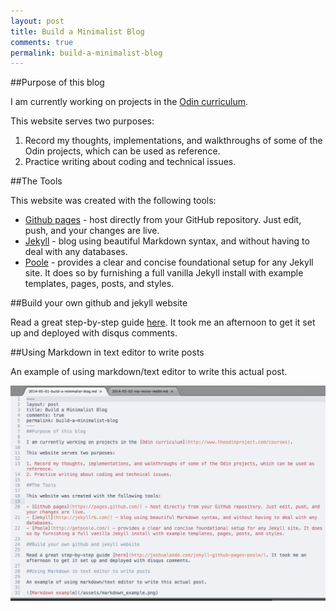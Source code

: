 ```yaml
---
layout: post
title: Build a Minimalist Blog
comments: true
permalink: build-a-minimalist-blog
---
```

##Purpose of this blog

I am currently working on projects in the [Odin curriculum](http://www.theodinproject.com/courses). 

This website serves two purposes:

1. Record my thoughts, implementations, and walkthroughs of some of the Odin projects, which can be used as reference.
2. Practice writing about coding and technical issues.

<!--more-->

##The Tools

This website was created with the following tools:

- [Github pages](https://pages.github.com/) - host directly from your GitHub repository. Just edit, push, and your changes are live.
- [Jekyll](http://jekyllrb.com/) - blog using beautiful Markdown syntax, and without having to deal with any databases.
- [Poole](http://getpoole.com/) - provides a clear and concise foundational setup for any Jekyll site. It does so by furnishing a full vanilla Jekyll install with example templates, pages, posts, and styles.

##Build your own github and jekyll website

Read a great step-by-step guide [here](http://joshualande.com/jekyll-github-pages-poole/). It took me an afternoon to get it set up and deployed with disqus comments.

##Using Markdown in text editor to write posts

An example of using markdown/text editor to write this actual post.

![Markdown example](/assets/markdown_example.png)